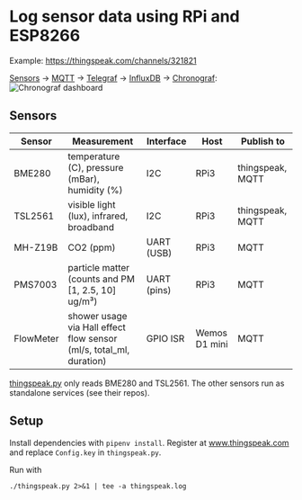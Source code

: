 # Log sensor data using RPi and ESP8266
Example: https://thingspeak.com/channels/321821

[Sensors](https://github.com/vogler/sensors) -> [MQTT](https://mosquitto.org/) -> [Telegraf](https://github.com/influxdata/telegraf) -> [InfluxDB](https://github.com/influxdata/influxdb) -> [Chronograf](https://github.com/influxdata/chronograf):
![Chronograf dashboard](https://i.imgur.com/KdjZi8j.png)

## Sensors
| Sensor    	| Measurement                                                         	| Interface   	| Host           	| Publish to           	|
|-----------	|---------------------------------------------------------------------	|-------------	|---------------	|----------------------	|
| BME280    	| temperature (C), pressure (mBar), humidity (%)                      	| I2C         	| RPi3          	| thingspeak, MQTT 	|
| TSL2561   	| visible light (lux), infrared, broadband                            	| I2C         	| RPi3          	| thingspeak, MQTT 	|
| MH-Z19B   	| CO2 (ppm)                                                           	| UART (USB)  	| RPi3          	| MQTT                 	|
| PMS7003   	| particle matter (counts and PM [1, 2.5, 10] ug/m³)                  	| UART (pins) 	| RPi3          	| MQTT                 	|
| FlowMeter 	| shower usage via Hall effect flow sensor (ml/s, total_ml, duration) 	| GPIO ISR    	| Wemos D1 mini 	| MQTT                 	|

[thingspeak.py](thingspeak.py) only reads BME280 and TSL2561. The other sensors run as standalone services (see their repos).

## Setup

Install dependencies with `pipenv install`.
Register at www.thingspeak.com and replace `Config.key` in `thingspeak.py`.

Run with
~~~
./thingspeak.py 2>&1 | tee -a thingspeak.log
~~~
